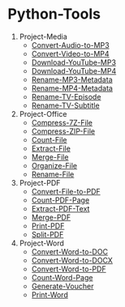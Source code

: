 # Python-Tools
1. Project-Media
    * [Convert-Audio-to-MP3](https://github.com/syenlxyz/Python-Tools/tree/main/Project-Media/Convert-Audio-to-MP3)
    * [Convert-Video-to-MP4](https://github.com/syenlxyz/Python-Tools/tree/main/Project-Media/Convert-Video-to-MP4)
    * [Download-YouTube-MP3](https://github.com/syenlxyz/Python-Tools/tree/main/Project-Media/Download-YouTube-MP3)
    * [Download-YouTube-MP4](https://github.com/syenlxyz/Python-Tools/tree/main/Project-Media/Download-YouTube-MP4)
    * [Rename-MP3-Metadata](https://github.com/syenlxyz/Python-Tools/tree/main/Project-Media/Rename-MP3-Metadata)
    * [Rename-MP4-Metadata](https://github.com/syenlxyz/Python-Tools/tree/main/Project-Media/Rename-MP4-Metadata)
    * [Rename-TV-Episode](https://github.com/syenlxyz/Python-Tools/tree/main/Project-Media/Rename-TV-Episode)
    * [Rename-TV-Subtitle](https://github.com/syenlxyz/Python-Tools/tree/main/Project-Media/Rename-TV-Subtitle)
2. Project-Office
    * [Compress-7Z-File](https://github.com/syenlxyz/Python-Tools/tree/main/Project-Office/Compress-7Z-File)
    * [Compress-ZIP-File](https://github.com/syenlxyz/Python-Tools/tree/main/Project-Office/Compress-ZIP-File)
    * [Count-File](https://github.com/syenlxyz/Python-Tools/tree/main/Project-Office/Count-File)
    * [Extract-File](https://github.com/syenlxyz/Python-Tools/tree/main/Project-Office/Extract-File)
    * [Merge-File](https://github.com/syenlxyz/Python-Tools/tree/main/Project-Office/Merge-File)
    * [Organize-File](https://github.com/syenlxyz/Python-Tools/tree/main/Project-Office/Organize-File)
    * [Rename-File](https://github.com/syenlxyz/Python-Tools/tree/main/Project-Office/Rename-File)
3. Project-PDF
    * [Convert-File-to-PDF](https://github.com/syenlxyz/Python-Tools/tree/main/Project-PDF/Convert-File-to-PDF)
    * [Count-PDF-Page](https://github.com/syenlxyz/Python-Tools/tree/main/Project-PDF/Count-PDF-Page)
    * [Extract-PDF-Text](https://github.com/syenlxyz/Python-Tools/tree/main/Project-PDF/Extract-PDF-Text)
    * [Merge-PDF](https://github.com/syenlxyz/Python-Tools/tree/main/Project-PDF/Merge-PDF)
    * [Print-PDF](https://github.com/syenlxyz/Python-Tools/tree/main/Project-PDF/Print-PDF)
    * [Split-PDF](https://github.com/syenlxyz/Python-Tools/tree/main/Project-PDF/Split-PDF)
4. Project-Word
    * [Convert-Word-to-DOC](https://github.com/syenlxyz/Python-Tools/tree/main/Project-Word/Convert-Word-to-DOC)
    * [Convert-Word-to-DOCX](https://github.com/syenlxyz/Python-Tools/tree/main/Project-Word/Convert-Word-to-DOCX)
    * [Convert-Word-to-PDF](https://github.com/syenlxyz/Python-Tools/tree/main/Project-Word/Convert-Word-to-PDF)
    * [Count-Word-Page](https://github.com/syenlxyz/Python-Tools/tree/main/Project-Word/Count-Word-Page)
    * [Generate-Voucher](https://github.com/syenlxyz/Python-Tools/tree/main/Project-Word/Generate-Voucher)
    * [Print-Word](https://github.com/syenlxyz/Python-Tools/tree/main/Project-Word/Print-Word)